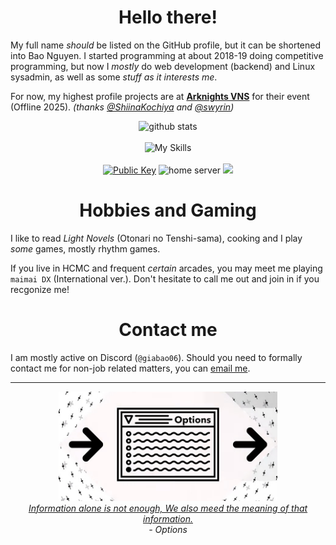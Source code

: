 <div align="center">

<h1>Hello there!</h1>

</div>

My full name *should* be listed on the GitHub profile, but it can be shortened into Bao Nguyen. I started programming at about 2018-19 doing competitive programming, but now I *mostly* do web development (backend) and Linux sysadmin, as well as some *stuff as it interests me*.

For now, my highest profile projects are at [**Arknights VNS**](https://github.com/arknights-vns) for their event (Offline 2025). *(thanks [@ShiinaKochiya](https://github.com/ShiinaKochiya) and [@swyrin](https://github.com/swyrin))*

<div align="center">

<img alt="github stats" src="https://github-readme-stats.vercel.app/api?username=giabao06&theme=catppuccin_mocha&hide=contribs,stars">
<br><br>
<img alt="My Skills" src="https://skillicons.dev/icons?i=js,cpp,html,bootstrap,debian,mint">
<br><br>
<div id="buttons">
    <a href="https://keys.openpgp.org/vks/v1/by-fingerprint/9AC7D13A0721DAEBFF47A983024FC1E8CE2EA99F"><img alt="Public Key" src="https://img.shields.io/badge/OpenPGP-Public_Key-blue"></a>
    <img src="https://img.shields.io/badge/Home_Server-6.1.0-a81d33?logo=debian" alt="home server">
    <img src="https://img.shields.io/badge/AiScream-Choco Minto-86be43?logo=linuxmint">
</div>
</div>

<div align="center">
<h1>Hobbies and Gaming</h1>
</div>

I like to read *Light Novels* (Otonari no Tenshi-sama), cooking and I play *some* games, mostly rhythm games.

If you live in HCMC and frequent *certain* arcades, you may meet me playing `maimai DX` (International ver.). Don't hesitate to call me out and join in if you recgonize me!

<div align="center">
<h1>Contact me</h1>
</div>

I am mostly active on Discord (`@giabao06`). Should you need to formally contact me for non-job related matters, you can [email me](mailto:hello@giabao06.xyz).

---

<div align="center">
    <img src="./options.png" height="175">
    <br>
    <a href="https://www.youtube.com/watch?v=knXGYSdtr_k"><i>Information alone is not enough, We also meed the meaning of that information.</i></a>
    <br>
    <i>- Options</i>
</div>

